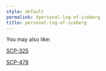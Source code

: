 ```yaml
---
style: default
permalink: Xpersonal-log-of-iceberg
title: personal-log-of-iceberg
---
```

You may also like:

[SCP-325](http://scp-wiki.net/scp-325)

[SCP-478](http://scp-wiki.net/scp-478)
